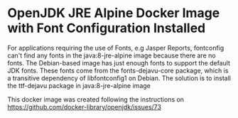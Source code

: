 # OpenJDK JRE Alpine Docker Image with Font Configuration Installed 

For applications requiring the use of Fonts, e.g Jasper Reports, fontconfig can't find any fonts in the java:8-jre-alpine image because there are no fonts. The Debian-based image has just enough fonts to support the default JDK fonts. These fonts come from the fonts-dejavu-core package, which is a transitive dependency of libfontconfig1 on Debian. The solution is to install the ttf-dejavu package in java:8-jre-alpine image

This docker image was created following the instructions on https://github.com/docker-library/openjdk/issues/73
